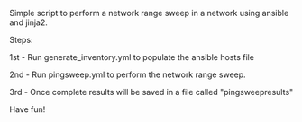 Simple script to perform a network range sweep in a network using ansible and jinja2.

Steps:

1st - Run generate_inventory.yml to populate the ansible hosts file

2nd - Run pingsweep.yml to perform the network range sweep.

3rd - Once complete results will be saved in a file called "pingsweepresults"

Have fun!
